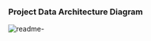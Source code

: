 ### Project Data Architecture Diagram
![readme-](https://github.com/dbtrick/project01_dbt_snowflake/assets/172040645/c61a9942-bf02-451b-add2-3e94a93bb0b9)
